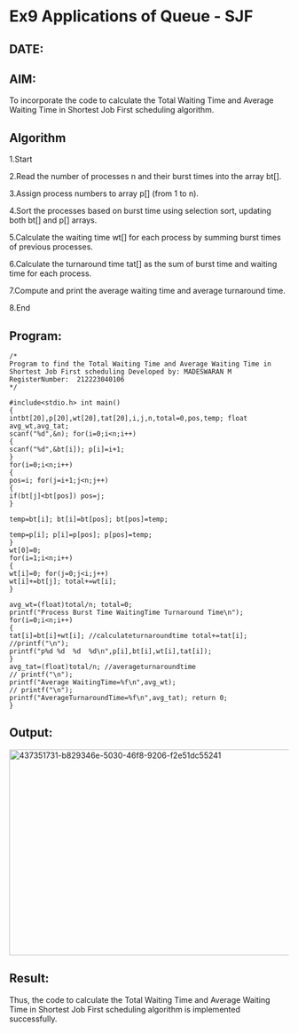 # Ex9 Applications of Queue - SJF
## DATE:
## AIM:
To incorporate the code to calculate the Total Waiting Time and Average Waiting Time in Shortest Job First scheduling algorithm.
## Algorithm
1.Start

2.Read the number of processes n and their burst times into the array bt[].

3.Assign process numbers to array p[] (from 1 to n).

4.Sort the processes based on burst time using selection sort, updating both bt[] and p[] arrays.

5.Calculate the waiting time wt[] for each process by summing burst times of previous processes.

6.Calculate the turnaround time tat[] as the sum of burst time and waiting time for each process.

7.Compute and print the average waiting time and average turnaround time.

8.End
## Program:
```
/*
Program to find the Total Waiting Time and Average Waiting Time in Shortest Job First scheduling Developed by: MADESWARAN M
RegisterNumber:  212223040106
*/

#include<stdio.h> int main()
{
intbt[20],p[20],wt[20],tat[20],i,j,n,total=0,pos,temp; float avg_wt,avg_tat;
scanf("%d",&n); for(i=0;i<n;i++)
{
scanf("%d",&bt[i]); p[i]=i+1;
}
for(i=0;i<n;i++)
{
pos=i; for(j=i+1;j<n;j++)
{
if(bt[j]<bt[pos]) pos=j;
}
 
temp=bt[i]; bt[i]=bt[pos]; bt[pos]=temp;

temp=p[i]; p[i]=p[pos]; p[pos]=temp;
}
wt[0]=0;
for(i=1;i<n;i++)
{
wt[i]=0; for(j=0;j<i;j++)
wt[i]+=bt[j]; total+=wt[i];
}

avg_wt=(float)total/n; total=0;
printf("Process Burst Time WaitingTime Turnaround Time\n"); for(i=0;i<n;i++)
{
tat[i]=bt[i]+wt[i]; //calculateturnaroundtime total+=tat[i];
//printf("\n");
printf("p%d	%d	%d	%d\n",p[i],bt[i],wt[i],tat[i]);
}
avg_tat=(float)total/n; //averageturnaroundtime
// printf("\n");
printf("Average WaitingTime=%f\n",avg_wt);
// printf("\n");
printf("AverageTurnaroundTime=%f\n",avg_tat); return 0;
}

```

## Output:

<img width="789" height="371" alt="437351731-b829346e-5030-46f8-9206-f2e51dc55241" src="https://github.com/user-attachments/assets/c993861f-e1a7-4a49-9d85-6e2985fbb5f2" />



## Result:
Thus, the code to calculate the Total Waiting Time and Average Waiting Time in Shortest Job First scheduling algorithm is implemented successfully.
